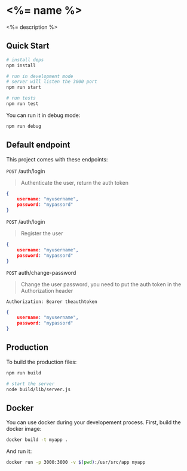 # <%= name %>

<%= description %>

## Quick Start

```bash
# install deps
npm install

# run in development mode
# server will listen the 3000 port
npm run start

# run tests
npm run test
```
You can run it in debug mode:

```bash
npm run debug
```

## Default endpoint

This project comes with these endpoints:

`POST` /auth/login 
> Authenticate the user, return the auth token
```json
{
    username: "myusername",
    password: "mypassord"
}
```

`POST` /auth/login 
> Register the user
```json
{
    username: "myusername",
    password: "mypassord"
}
```

`POST` auth/change-password
> Change the user password, you need to put the auth token in the Authorization header

`Authorization: Bearer theauthtoken`
```json
{
    username: "myusername",
    password: "mypassord"
}
```

## Production

To build the production files:

```bash
npm run build

# start the server
node build/lib/server.js
```
## Docker

You can use docker during your developement process.
First, build the docker image:
```bash
docker build -t myapp .
```

And run it:
```bash
docker run -p 3000:3000 -v $(pwd):/usr/src/app myapp
```